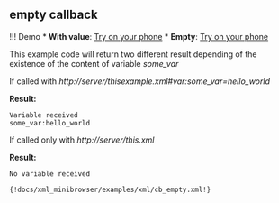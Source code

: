 ## empty callback

!!! Demo
    * **With value**: [Try on your phone](xml/cb_empty.xml#var:some_var=hello_world)
    * **Empty**: [Try on your phone](xml/cb_empty.xml)

This example code will return two different result depending of the existence of the content of variable *some_var*

If called with *http://server/thisexample.xml#var:some_var=hello_world*

**Result:**

```
Variable received
some_var:hello_world
```

If called only with *http://server/this.xml*

**Result:**

```
No variable received
```

```xml
{!docs/xml_minibrowser/examples/xml/cb_empty.xml!}
```
